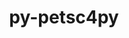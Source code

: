 ---
title: "py-petsc4py"
layout: cache
categories: [package, develop-2024-03-10]
meta: {"versions": ["3.20.2"], "compilers": ["cce@=15.0.1", "gcc@=11.4.0", "gcc@=9.4.0", "oneapi@=2024.0.0"], "oss": ["rhel8", "ubuntu20.04", "ubuntu22.04"], "platforms": ["linux"], "targets": ["neoverse_v1", "neoverse_v2", "ppc64le", "x86_64_v3", "zen4"], "stacks": ["e4s", "e4s-cray-rhel", "e4s-neoverse-v2", "e4s-neoverse_v1", "e4s-oneapi", "e4s-power", "root"], "num_specs": 6, "num_specs_by_stack": {"root": 6, "e4s-cray-rhel": 1, "e4s-power": 1, "e4s-neoverse_v1": 1, "e4s-neoverse-v2": 1, "e4s": 1, "e4s-oneapi": 1}}
spec_details: [{"hash": "cz3nltum3v5xvehkevs4i33irqu7oyhu", "compiler": "cce@=15.0.1", "versions": ["3.20.2"], "os": "rhel8", "platform": "linux", "target": "zen4", "variants": ["build_system=python_pip", "+mpi"], "stacks": ["root", "e4s-cray-rhel"], "size": "-", "tarball": "https://binaries.spack.io/releases/develop-2024-03-10/build_cache/linux-rhel8-zen4/cce-15.0.1/py-petsc4py-3.20.2/linux-rhel8-zen4-cce-15.0.1-py-petsc4py-3.20.2-cz3nltum3v5xvehkevs4i33irqu7oyhu.spack"}, {"hash": "s2htve5kvc5rr4ai6wmwslugbvisq4on", "compiler": "gcc@=9.4.0", "versions": ["3.20.2"], "os": "ubuntu20.04", "platform": "linux", "target": "ppc64le", "variants": ["build_system=python_pip", "+mpi"], "stacks": ["e4s-power", "root"], "size": "-", "tarball": "https://binaries.spack.io/releases/develop-2024-03-10/build_cache/linux-ubuntu20.04-ppc64le/gcc-9.4.0/py-petsc4py-3.20.2/linux-ubuntu20.04-ppc64le-gcc-9.4.0-py-petsc4py-3.20.2-s2htve5kvc5rr4ai6wmwslugbvisq4on.spack"}, {"hash": "42lbho7cvvw26omg5qq4woztwp2amwny", "compiler": "gcc@=11.4.0", "versions": ["3.20.2"], "os": "ubuntu22.04", "platform": "linux", "target": "neoverse_v1", "variants": ["build_system=python_pip", "+mpi"], "stacks": ["e4s-neoverse_v1", "root"], "size": "-", "tarball": "https://binaries.spack.io/releases/develop-2024-03-10/build_cache/linux-ubuntu22.04-neoverse_v1/gcc-11.4.0/py-petsc4py-3.20.2/linux-ubuntu22.04-neoverse_v1-gcc-11.4.0-py-petsc4py-3.20.2-42lbho7cvvw26omg5qq4woztwp2amwny.spack"}, {"hash": "3npjunyd5z535z4bo5vcopyoj26rme5t", "compiler": "gcc@=11.4.0", "versions": ["3.20.2"], "os": "ubuntu22.04", "platform": "linux", "target": "neoverse_v2", "variants": ["build_system=python_pip", "+mpi"], "stacks": ["e4s-neoverse-v2", "root"], "size": "-", "tarball": "https://binaries.spack.io/releases/develop-2024-03-10/build_cache/linux-ubuntu22.04-neoverse_v2/gcc-11.4.0/py-petsc4py-3.20.2/linux-ubuntu22.04-neoverse_v2-gcc-11.4.0-py-petsc4py-3.20.2-3npjunyd5z535z4bo5vcopyoj26rme5t.spack"}, {"hash": "rlnmjawvdbkmjfdiduu4wv4rau4wkule", "compiler": "gcc@=11.4.0", "versions": ["3.20.2"], "os": "ubuntu22.04", "platform": "linux", "target": "x86_64_v3", "variants": ["build_system=python_pip", "+mpi"], "stacks": ["root", "e4s"], "size": "-", "tarball": "https://binaries.spack.io/releases/develop-2024-03-10/build_cache/linux-ubuntu22.04-x86_64_v3/gcc-11.4.0/py-petsc4py-3.20.2/linux-ubuntu22.04-x86_64_v3-gcc-11.4.0-py-petsc4py-3.20.2-rlnmjawvdbkmjfdiduu4wv4rau4wkule.spack"}, {"hash": "asef73yn62azfulynznnxqukkuiikkw6", "compiler": "oneapi@=2024.0.0", "versions": ["3.20.2"], "os": "ubuntu22.04", "platform": "linux", "target": "x86_64_v3", "variants": ["build_system=python_pip", "+mpi"], "stacks": ["root", "e4s-oneapi"], "size": "-", "tarball": "https://binaries.spack.io/releases/develop-2024-03-10/build_cache/linux-ubuntu22.04-x86_64_v3/oneapi-2024.0.0/py-petsc4py-3.20.2/linux-ubuntu22.04-x86_64_v3-oneapi-2024.0.0-py-petsc4py-3.20.2-asef73yn62azfulynznnxqukkuiikkw6.spack"}]
---